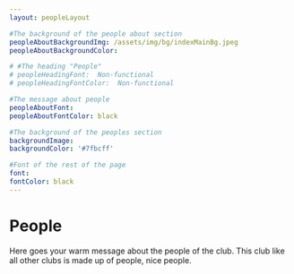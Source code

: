 ```yaml
---
layout: peopleLayout

#The background of the people about section
peopleAboutBackgroundImg: /assets/img/bg/indexMainBg.jpeg
peopleAboutBackgroundColor:

# #The heading "People"
# peopleHeadingFont:  Non-functional
# peopleHeadingFontColor:  Non-functional

#The message about people
peopleAboutFont:
peopleAboutFontColor: black

#The background of the peoples section
backgroundImage:
backgroundColor: '#7fbcff'

#Font of the rest of the page
font:
fontColor: black
---
```

# People
Here goes your warm message about the people of the club. This club like all other clubs is made up of people, nice people.